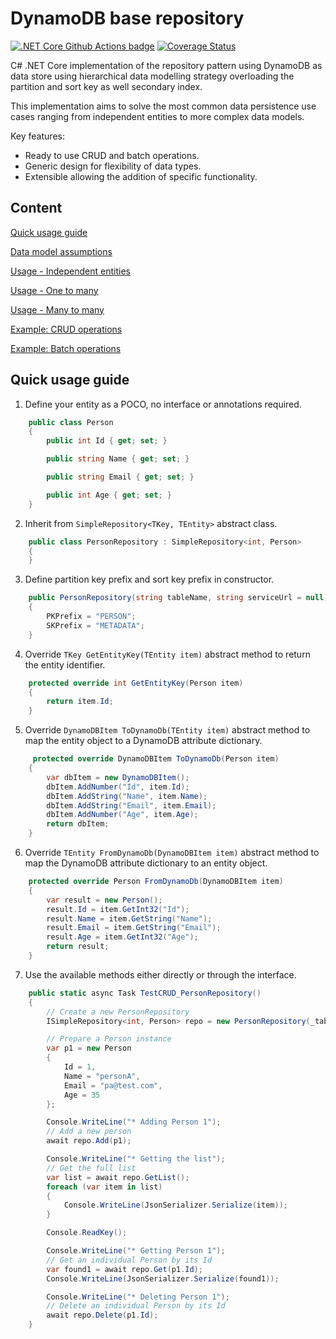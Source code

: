 # DynamoDB base repository

[![.NET Core Github Actions badge](https://github.com/abelperezok/DynamoDB-BaseRepository/workflows/.NET%20Core/badge.svg)](https://github.com/abelperezok/DynamoDB-BaseRepository/actions)
[![Coverage Status](https://coveralls.io/repos/github/abelperezok/DynamoDB-BaseRepository/badge.svg)](https://coveralls.io/github/abelperezok/DynamoDB-BaseRepository)

C# .NET Core implementation of the repository pattern using DynamoDB as data store using hierarchical data modelling strategy overloading the partition and sort key as well secondary index.

This implementation aims to solve the most common data persistence use cases ranging from independent entities to more complex data models.

Key features:
* Ready to use CRUD and batch operations.
* Generic design for flexibility of data types.
* Extensible allowing the addition of specific functionality.


## Content

[Quick usage guide](#quick-usage-guide)

[Data model assumptions](docs/data-model-assumptions.md)

[Usage - Independent entities](docs/usage-independent-entities.md)

[Usage - One to many](docs/usage-one-to-many.md)

[Usage - Many to many](docs/usage-many-to-many.md)

<!-- [Methods reference](docs/methods-reference.md) -->

[Example: CRUD operations](docs/example-crud-operations.md)

[Example: Batch operations](docs/example-batch-operations.md)

## Quick usage guide

1. Define your entity as a POCO, no interface or annotations required.

```cs
    public class Person
    {
        public int Id { get; set; }

        public string Name { get; set; }

        public string Email { get; set; }

        public int Age { get; set; }
    }
```

2. Inherit from ```SimpleRepository<TKey, TEntity>``` abstract class.

```cs
    public class PersonRepository : SimpleRepository<int, Person>
    {
    }
```

3. Define partition key prefix and sort key prefix in constructor.
 
```cs
    public PersonRepository(string tableName, string serviceUrl = null) : base(tableName, serviceUrl)
    {
        PKPrefix = "PERSON";
        SKPrefix = "METADATA";
    }
```

4. Override ```TKey GetEntityKey(TEntity item)``` abstract method to return the entity identifier.

```cs
    protected override int GetEntityKey(Person item)
    {
        return item.Id;
    }
```

5. Override ```DynamoDBItem ToDynamoDb(TEntity item)``` abstract method to map the entity object to a DynamoDB attribute dictionary.

```cs
     protected override DynamoDBItem ToDynamoDb(Person item)
    {
        var dbItem = new DynamoDBItem();
        dbItem.AddNumber("Id", item.Id);
        dbItem.AddString("Name", item.Name);
        dbItem.AddString("Email", item.Email);
        dbItem.AddNumber("Age", item.Age);
        return dbItem;
    }
```

6. Override ```TEntity FromDynamoDb(DynamoDBItem item)``` abstract method to map the DynamoDB attribute dictionary to an entity object.

```cs
    protected override Person FromDynamoDb(DynamoDBItem item)
    {
        var result = new Person();
        result.Id = item.GetInt32("Id");
        result.Name = item.GetString("Name");
        result.Email = item.GetString("Email");
        result.Age = item.GetInt32("Age");
        return result;
    }
```

7. Use the available methods either directly or through the interface.

```cs
    public static async Task TestCRUD_PersonRepository()
    {
        // Create a new PersonRepository
        ISimpleRepository<int, Person> repo = new PersonRepository(_tableName);

        // Prepare a Person instance
        var p1 = new Person
        {
            Id = 1,
            Name = "personA",
            Email = "pa@test.com",
            Age = 35
        };

        Console.WriteLine("* Adding Person 1");
        // Add a new person
        await repo.Add(p1);

        Console.WriteLine("* Getting the list");
        // Get the full list
        var list = await repo.GetList();
        foreach (var item in list)
        {
            Console.WriteLine(JsonSerializer.Serialize(item));
        }

        Console.ReadKey();

        Console.WriteLine("* Getting Person 1");
        // Get an individual Person by its Id
        var found1 = await repo.Get(p1.Id);
        Console.WriteLine(JsonSerializer.Serialize(found1));

        Console.WriteLine("* Deleting Person 1");
        // Delete an individual Person by its Id
        await repo.Delete(p1.Id);
    }
```
